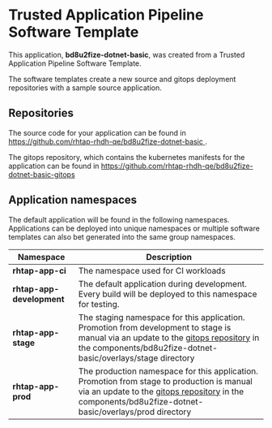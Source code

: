 # Trusted Application Pipeline Software Template

This application, **bd8u2fize-dotnet-basic**, was created from a Trusted Application Pipeline Software Template.

The software templates create a new source and gitops deployment repositories with a sample source application. 

## Repositories

The source code for your application can be found in [https://github.com/rhtap-rhdh-qe/bd8u2fize-dotnet-basic ](https://github.com/rhtap-rhdh-qe/bd8u2fize-dotnet-basic ).
 
The gitops repository, which contains the kubernetes manifests for the application can be found in 
[https://github.com/rhtap-rhdh-qe/bd8u2fize-dotnet-basic-gitops ](https://github.com/rhtap-rhdh-qe/bd8u2fize-dotnet-basic-gitops ) 

## Application namespaces 

The default application will be found in the following namespaces. Applications can be deployed into unique namespaces or multiple software templates can also bet generated into the same group namespaces.  

|  Namespace   |  Description   |  
| -------- | -------- |
| **rhtap-app-ci** | The namespace used for CI workloads |
| **rhtap-app-development** | The default application during development. Every build will be deployed to this namespace for testing. |
| **rhtap-app-stage** | The staging namespace for this application. Promotion from development to stage is manual via an update to the [gitops repository](https://github.com/rhtap-rhdh-qe/bd8u2fize-dotnet-basic-gitops ) in the components/bd8u2fize-dotnet-basic/overlays/stage directory |
| **rhtap-app-prod** | The production namespace for this application. Promotion from stage to production is manual via an update to the [gitops repository](https://github.com/rhtap-rhdh-qe/bd8u2fize-dotnet-basic-gitops ) in the components/bd8u2fize-dotnet-basic/overlays/prod directory |